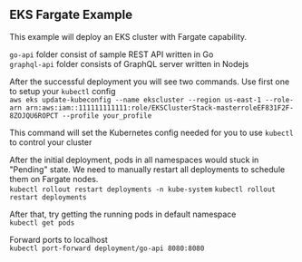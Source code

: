 ## EKS Fargate Example
This example will deploy an EKS cluster with Fargate capability.

`go-api` folder consist of sample REST API written in Go  
`graphql-api` folder consists of GraphQL server written in Nodejs

After the successful deployment you will see two commands. Use first one to setup your `kubectl` config  
`aws eks update-kubeconfig --name ekscluster --region us-east-1 --role-arn arn:aws:iam::111111111111:role/EKSClusterStack-masterroleEF831F2F-8ZOJQU6ROPCT --profile your_profile`

This command will set the Kubernetes config needed for you to use `kubectl` to control your cluster

After the initial deployment, pods in all namespaces would stuck in "Pending" state. We need to manually restart all deployments to schedule them on Fargate nodes.  
`kubectl rollout restart deployments -n kube-system`
`kubectl rollout restart deployments`

After that, try getting the running pods in default namespace  
`kubectl get pods`

Forward ports to localhost  
`kubectl port-forward deployment/go-api 8080:8080`